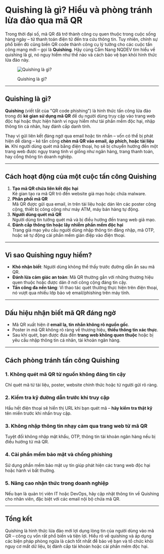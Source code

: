 # Quishing là gì? Hiểu và phòng tránh lừa đảo qua mã QR

Trong thời đại số, mã QR đã trở thành công cụ quen thuộc trong cuộc sống hàng ngày – từ thanh toán điện tử đến tra cứu thông tin. Tuy nhiên, chính sự phổ biến đó cũng biến QR code thành công cụ lý tưởng cho các cuộc tấn công mạng mới – gọi là **Quishing**. Hãy cùng Cẩm Nang NQDEV tìm hiểu về quishing là gì, nó nguy hiểm như thế nào và cách bảo vệ bạn khỏi hình thức lừa đảo này.

<figure><img src="https://cdn-s3-001.quyit.id.vn/gitbook/blogs/cong-nghe/quishing-la-gi-1.jpg" alt="Quishing là gì?"><figcaption><p>Quishing là gì?</p></figcaption></figure>

***

## Quishing là gì?

**Quishing** (viết tắt của "QR code phishing") là hình thức tấn công lừa đảo trong đó **kẻ gian sử dụng mã QR** để dụ người dùng truy cập vào trang web độc hại hoặc thực hiện hành vi nguy hiểm như tải phần mềm độc hại, nhập thông tin cá nhân, hay đánh cắp danh tính.

Thay vì gửi liên kết đáng ngờ qua email hoặc tin nhắn – vốn có thể bị phát hiện dễ dàng – kẻ tấn công **chèn mã QR vào email, áp phích, hoặc tài liệu in**. Khi người dùng quét mã bằng điện thoại, họ sẽ bị chuyển hướng đến một trang web được ngụy trang tinh vi giống như ngân hàng, trang thanh toán, hay cổng thông tin doanh nghiệp.

***

## Cách hoạt động của một cuộc tấn công Quishing

1. **Tạo mã QR chứa liên kết độc hại**\
   Kẻ gian tạo ra mã QR trỏ đến website giả mạo hoặc chứa malware.
2. **Phân phối mã QR**\
   Mã QR được gửi qua email, in trên tài liệu hoặc dán lên các poster công cộng, thiết bị công cộng như máy ATM, máy bán hàng tự động.
3. **Người dùng quét mã QR**\
   Người dùng tin tưởng quét mã và bị điều hướng đến trang web giả mạo.
4. **Đánh cắp thông tin hoặc lây nhiễm phần mềm độc hại**\
   Trang giả mạo yêu cầu người dùng nhập thông tin đăng nhập, mã OTP, hoặc sẽ tự động cài phần mềm gián điệp vào điện thoại.

***

## Vì sao Quishing nguy hiểm?

* **Khó nhận biết**: Người dùng không thể thấy trước đường dẫn ẩn sau mã QR.
* **Đánh lừa cảm giác an toàn**: Mã QR thường gắn với những thương hiệu quen thuộc hoặc được dán ở nơi công cộng đáng tin cậy.
* **Tấn công đa nền tảng**: Vì thao tác quét thường thực hiện trên điện thoại, nó vượt qua nhiều lớp bảo vệ email/phishing trên máy tính.

***

## Dấu hiệu nhận biết mã QR đáng ngờ

* Mã QR xuất hiện ở **email lạ, tin nhắn không rõ nguồn gốc**.
* Poster in mã QR không rõ ràng về thương hiệu, **thiếu thông tin xác thực**.
* Sau khi quét, bạn được đưa đến **trang web không quen thuộc** hoặc bị yêu cầu nhập thông tin cá nhân, tài khoản ngân hàng.

***

## Cách phòng tránh tấn công Quishing

### 1. **Không quét mã QR từ nguồn không đáng tin cậy**

Chỉ quét mã từ tài liệu, poster, website chính thức hoặc từ người gửi rõ ràng.

### 2. **Kiểm tra kỹ đường dẫn trước khi truy cập**

Hầu hết điện thoại sẽ hiển thị URL khi bạn quét mã – **hãy kiểm tra thật kỹ** tên miền trước khi nhấn truy cập.

### 3. **Không nhập thông tin nhạy cảm qua trang web từ mã QR**

Tuyệt đối không nhập mật khẩu, OTP, thông tin tài khoản ngân hàng nếu bị điều hướng từ mã QR.

### 4. **Cài phần mềm bảo mật và chống phishing**

Sử dụng phần mềm bảo mật uy tín giúp phát hiện các trang web độc hại hoặc hành vi bất thường.

### 5. **Nâng cao nhận thức trong doanh nghiệp**

Nếu bạn là quản trị viên IT hoặc DevOps, hãy cập nhật thông tin về Quishing cho nhân viên, đặc biệt với các email nội bộ chứa mã QR.

***

## Tổng kết

Quishing là hình thức lừa đảo mới lợi dụng lòng tin của người dùng vào mã QR – công cụ vốn rất phổ biến và tiện lợi. Hiểu rõ về quishing và áp dụng các biện pháp phòng ngừa là cách tốt nhất để bảo vệ bạn và tổ chức khỏi nguy cơ mất dữ liệu, bị đánh cắp tài khoản hoặc cài phần mềm độc hại.
